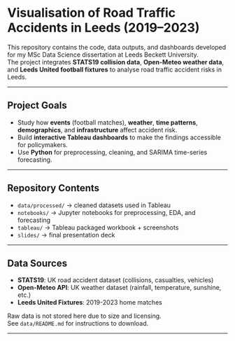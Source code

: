 # Visualisation of Road Traffic Accidents in Leeds (2019–2023)

This repository contains the code, data outputs, and dashboards developed for my MSc Data Science dissertation at Leeds Beckett University.  
The project integrates **STATS19 collision data**, **Open-Meteo weather data**, and **Leeds United football fixtures** to analyse road traffic accident risks in Leeds.

---

## Project Goals
- Study how **events** (football matches), **weather**, **time patterns**, **demographics**, and **infrastructure** affect accident risk.  
- Build **interactive Tableau dashboards** to make the findings accessible for policymakers.  
- Use **Python** for preprocessing, cleaning, and SARIMA time-series forecasting.  

---

## Repository Contents
- `data/processed/` → cleaned datasets used in Tableau  
- `notebooks/` → Jupyter notebooks for preprocessing, EDA, and forecasting  
- `tableau/` → Tableau packaged workbook + screenshots  
- `slides/` → final presentation deck   

---

## Data Sources
- **STATS19**: UK road accident dataset (collisions, casualties, vehicles)  
- **Open-Meteo API**: UK weather dataset (rainfall, temperature, sunshine, etc.) 
- **Leeds United Fixtures**: 2019-2023 home matches  

Raw data is not stored here due to size and licensing.  
See `data/README.md` for instructions to download.  

---
